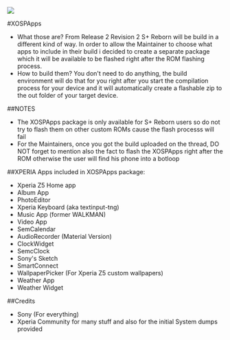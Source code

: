![](http://s21.postimg.org/w9nhupo1j/user4968383_pic43635_1391879040.png)


#XOSPApps

  - What those are?
  From Release 2 Revision 2 S+ Reborn will be build in a different kind of way. In order to allow the Maintainer to choose what apps to include in their build i decided to create a separate package which it will be available to be flashed right after the ROM flashing process.
 - How to build them?
 You don't need to do anything, the build environment will do that for you right after you start the compilation process for your device and it will automatically create a flashable zip to the out folder of your target device. 

##NOTES

  - The XOSPApps package is only available for S+ Reborn users so do not try to flash them on other custom ROMs cause the flash processs will fail 
  - For the Maintainers, once you got the build uploaded on the thread, DO NOT forget to mention also the fact to flash the XOSPApps right after the ROM otherwise the user will find his phone into a botloop 

##XPERIA Apps included in XOSPApps package:

  - Xperia Z5 Home app
  - Album App
  - PhotoEditor
  - Xperia Keyboard (aka textinput-tng)
  - Music App (former WALKMAN)
  - Video App
  - SemCalendar
  - AudioRecorder (Material Version)
  - ClockWidget
  - SemcClock
  - Sony's Sketch
  - SmartConnect
  - WallpaperPicker (For Xperia Z5 custom wallpapers)
  - Weather App
  - Weather Widget
  

##Credits

  - Sony (For everything)
  - Xperia Community for many stuff and also for the initial System dumps provided 